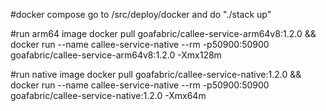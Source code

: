 #docker compose
go to /src/deploy/docker and do "./stack up"

#run arm64 image
docker pull goafabric/callee-service-arm64v8:1.2.0 && docker run --name callee-service-native --rm -p50900:50900 goafabric/callee-service-arm64v8:1.2.0 -Xmx128m

#run native image
docker pull goafabric/callee-service-native:1.2.0 && docker run --name callee-service-native --rm -p50900:50900 goafabric/callee-service-native:1.2.0 -Xmx64m
